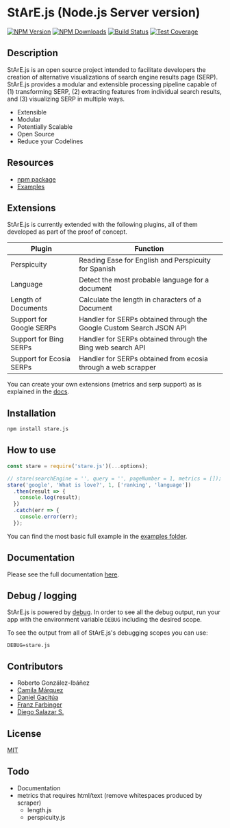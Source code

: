 # StArE.js (Node.js Server version)

[![NPM Version][npm-image]][npm-url]
[![NPM Downloads][downloads-image]][downloads-url]
[![Build Status][travis-image]][travis-url]
[![Test Coverage][coveralls-image]][coveralls-url]

<!-- obviously replace with stare urls -->
[npm-image]: https://img.shields.io/npm/v/stare.js.svg
[npm-url]: https://npmjs.org/package/stare.js
[travis-image]: https://img.shields.io/travis/expressjs/stare.js/master.svg
[travis-url]: https://travis-ci.org/expressjs/stare.js
[coveralls-image]: https://img.shields.io/coveralls/expressjs/stare.js/master.svg
[coveralls-url]: https://coveralls.io/r/expressjs/stare.js?branch=master
[downloads-image]: https://img.shields.io/npm/dm/stare.js.svg
[downloads-url]: https://npmjs.org/package/stare.js

## Description
StArE.js is an open source project intended to facilitate developers the creation of alternative visualizations of search engine results page (SERP). StArE.js provides a modular and extensible processing pipeline capable of (1) transforming SERP, (2) extracting features from individual search results, and (3) visualizing SERP in multiple ways.

  - Extensible
  - Modular
  - Potentially Scalable
  - Open Source
  - Reduce your Codelines

## Resources

* [npm package](https://www.npmjs.com/package/stare.js)
* [Examples](/examples/)

## Extensions

StArE.js is currently extended with the following plugins, all of them developed as part of the proof of concept.

| Plugin | Function |
| ------ | ------ |
| Perspicuity | Reading Ease for English and Perspicuity for Spanish|
| Language | Detect the most probable language for a document
| Length of Documents | Calculate the length in characters of a Document
| Support for Google SERPs | Handler for SERPs obtained through the Google Custom Search JSON API
| Support for Bing SERPs | Handler for SERPs obtained through the Bing web search API
| Support for Ecosia SERPs | Handler for SERPs obtained from ecosia through a web scrapper

You can create your own extensions (metrics and serp support) as is explained in the [docs](/docs).

## Installation

```bash
npm install stare.js
```
## How to use

```js
const stare = require('stare.js')(...options);

// stare(searchEngine = '', query = '', pageNumber = 1, metrics = []);
stare('google', 'What is love?', 1, ['ranking', 'language'])
  .then(result => {
    console.log(result);
  })
  .catch(err => {
    console.error(err);
  });
```

You can find the most basic full example in the [examples folder](/examples/).

## Documentation

Please see the full documentation [here](/docs/README.md).

## Debug / logging

StArE.js is powered by [debug](https://github.com/visionmedia/debug).
In order to see all the debug output, run your app with the environment variable
`DEBUG` including the desired scope.

To see the output from all of StArE.js's debugging scopes you can use:

```
DEBUG=stare.js
```

## Contributors

- Roberto González-Ibáñez
- [Camila Márquez](https://github.com/bellyster/)
- [Daniel Gacitúa](https://github.com/dgacitua/)
- [Franz Farbinger](https://github.com/DarkAnimat/)
- [Diego Salazar S.](https://github.com/d-salazar-se/)

## License
[MIT](LICENSE)

## Todo
- Documentation
- metrics that requires html/text (remove whitespaces produced by scraper)
  - length.js
  - perspicuity.js
